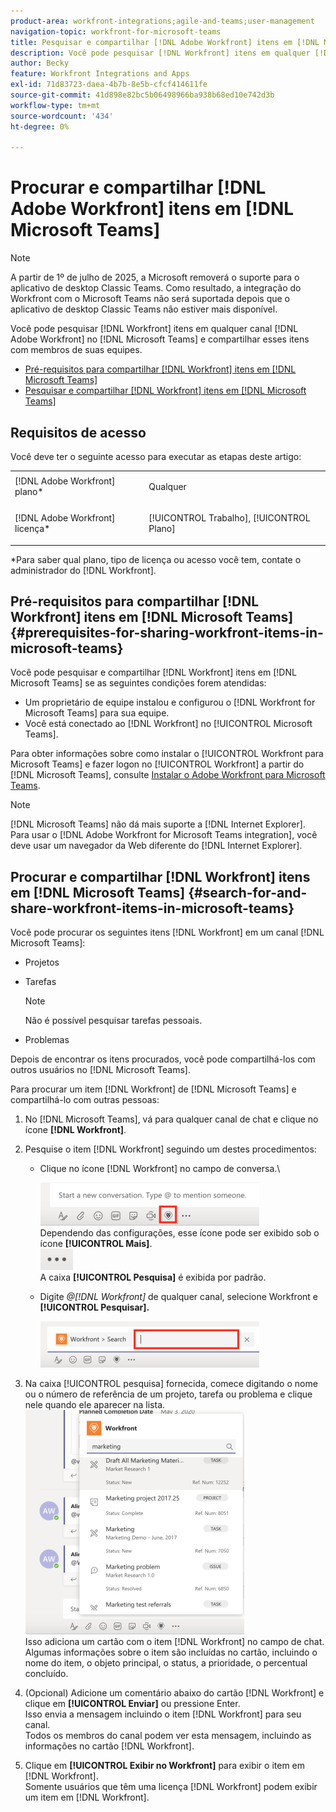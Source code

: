```yaml
---
product-area: workfront-integrations;agile-and-teams;user-management
navigation-topic: workfront-for-microsoft-teams
title: Pesquisar e compartilhar [!DNL Adobe Workfront] itens em [!DNL Microsoft Teams]
description: Você pode pesquisar [!DNL Workfront] itens em qualquer [!DNL Adobe WorkfrontWorkfront] canal [!DNL Microsoft Teams] e compartilhar esses itens com membros de suas equipes.
author: Becky
feature: Workfront Integrations and Apps
exl-id: 71d83723-daea-4b7b-8e5b-cfcf414611fe
source-git-commit: 41d898e82bc5b06498966ba938b68ed10e742d3b
workflow-type: tm+mt
source-wordcount: '434'
ht-degree: 0%

---
```


# Procurar e compartilhar [!DNL Adobe Workfront] itens em [!DNL Microsoft Teams]

>[!NOTE]
>
>A partir de 1º de julho de 2025, a Microsoft removerá o suporte para o aplicativo de desktop Classic Teams. Como resultado, a integração do Workfront com o Microsoft Teams não será suportada depois que o aplicativo de desktop Classic Teams não estiver mais disponível.

Você pode pesquisar [!DNL Workfront] itens em qualquer canal [!DNL Adobe Workfront] no [!DNL Microsoft Teams] e compartilhar esses itens com membros de suas equipes.

* [Pré-requisitos para compartilhar [!DNL Workfront] itens em [!DNL Microsoft Teams]](#prerequisites-for-sharing-workfront-items-in-microsoft-teams-prerequisites-for-sharing-workfront-items-in-microsoft-teams)
* [Pesquisar e compartilhar [!DNL Workfront] itens em [!DNL Microsoft Teams]](#search-for-and-share-adobe-workfront-items-in-microsoft-teams)

## Requisitos de acesso

Você deve ter o seguinte acesso para executar as etapas deste artigo:

<table style="table-layout:auto"> 
 <col> 
 <col> 
 <tbody> 
  <tr> 
   <td role="rowheader">[!DNL Adobe Workfront] plano*</td> 
   <td> <p>Qualquer</p> </td> 
  </tr> 
  <tr> 
   <td role="rowheader">[!DNL Adobe Workfront] licença*</td> 
   <td> <p>[!UICONTROL Trabalho], [!UICONTROL Plano]</p> </td> 
  </tr> 
 </tbody> 
</table>

&#42;Para saber qual plano, tipo de licença ou acesso você tem, contate o administrador do [!DNL Workfront].

## Pré-requisitos para compartilhar [!DNL Workfront] itens em [!DNL Microsoft Teams] {#prerequisites-for-sharing-workfront-items-in-microsoft-teams}

Você pode pesquisar e compartilhar [!DNL Workfront] itens em [!DNL Microsoft Teams] se as seguintes condições forem atendidas:

* Um proprietário de equipe instalou e configurou o [!DNL Workfront for Microsoft Teams] para sua equipe.
* Você está conectado ao [!DNL Workfront] no [!UICONTROL Microsoft Teams].

Para obter informações sobre como instalar o [!UICONTROL Workfront para Microsoft Teams] e fazer logon no [!UICONTROL Workfront] a partir do [!DNL Microsoft Teams], consulte [Instalar o Adobe Workfront para Microsoft Teams](../../workfront-integrations-and-apps/using-workfront-with-microsoft-teams/install-workfront-ms-teams.md).

>[!NOTE]
>
>[!DNL Microsoft Teams] não dá mais suporte a [!DNL Internet Explorer]. Para usar o [!DNL Adobe Workfront for Microsoft Teams integration], você deve usar um navegador da Web diferente do [!DNL Internet Explorer].


## Procurar e compartilhar [!DNL Workfront] itens em [!DNL Microsoft Teams] {#search-for-and-share-workfront-items-in-microsoft-teams}

Você pode procurar os seguintes itens [!DNL Workfront] em um canal [!DNL Microsoft Teams]:

* Projetos
* Tarefas

  >[!NOTE]
  >
  >Não é possível pesquisar tarefas pessoais.

* Problemas

Depois de encontrar os itens procurados, você pode compartilhá-los com outros usuários no [!DNL Microsoft Teams].

Para procurar um item [!DNL Workfront] de [!DNL Microsoft Teams] e compartilhá-lo com outras pessoas:

1. No [!DNL Microsoft Teams], vá para qualquer canal de chat e clique no ícone **[!DNL Workfront]**.
1. Pesquise o item [!DNL Workfront] seguindo um destes procedimentos:

   * Clique no ícone [!DNL Workfront] no campo de conversa.\

     ![ms_team_workfront_pinned_icon_highlight.png](assets/ms-teams-workfront-pinned-icon-highlight-350x69.png)\
      Dependendo das configurações, esse ícone pode ser exibido sob o ícone **[!UICONTROL Mais]**.\
      ![mais_ícone.png](assets/more-icon-52x34.png)\
      A caixa **[!UICONTROL Pesquisa]** é exibida por padrão.

   * Digite *@[!DNL Workfront]* de qualquer canal, selecione Workfront e **[!UICONTROL Pesquisar].**

     ![ms_team_search_from_command.png](assets/ms-teams-search-from-command-350x74.png)

1. Na caixa [!UICONTROL pesquisa] fornecida, comece digitando o nome ou o número de referência de um projeto, tarefa ou problema e clique nele quando ele aparecer na lista.\
   ![ms_team_searching_for_items.png](assets/ms-teams-searching-for-items-350x359.png)\
   Isso adiciona um cartão com o item [!DNL Workfront] no campo de chat. Algumas informações sobre o item são incluídas no cartão, incluindo o nome do item, o objeto principal, o status, a prioridade, o percentual concluído.

1. (Opcional) Adicione um comentário abaixo do cartão [!DNL Workfront] e clique em **[!UICONTROL Enviar]** ou pressione Enter.\
   Isso envia a mensagem incluindo o item [!DNL Workfront] para seu canal.\
   Todos os membros do canal podem ver esta mensagem, incluindo as informações no cartão [!DNL Workfront].

1. Clique em **[!UICONTROL Exibir no Workfront]** para exibir o item em [!DNL Workfront].\
   Somente usuários que têm uma licença [!DNL Workfront] podem exibir um item em [!DNL Workfront].
